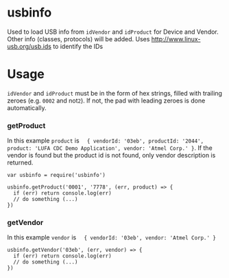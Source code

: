 # usbinfo
Used to load USB info from `idVendor` and `idProduct` for Device and Vendor.
Other info (classes, protocols) will be added.
Uses http://www.linux-usb.org/usb.ids to identify the IDs

# Usage
`idVendor` and `idProduct` must be in the form of hex strings, filled with
trailing zeroes (e.g. `0002` and not`2`). If not, the pad with leading zeroes is done automatically.

### getProduct
In this example `product` is `  { vendorId: '03eb', productId: '2044', product: 'LUFA CDC Demo Application', vendor: 'Atmel Corp.' }`.
If the vendor is found but the product id is not found, only vendor description is returned.

```
var usbinfo = require('usbinfo')

usbinfo.getProduct('0001', '7778', (err, product) => {
  if (err) return console.log(err)
  // do something (...)
})
```

### getVendor
In this example `vendor` is `  { vendorId: '03eb', vendor: 'Atmel Corp.' }`
```
usbinfo.getVendor('03eb', (err, vendor) => {
  if (err) return console.log(err)
  // do something (...)
})
```

